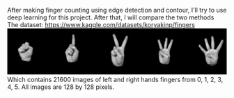 After making finger counting using edge detection and contour, I'll try to use deep learning for this project. After that, I will compare the two methods <br>
The dataset: https://www.kaggle.com/datasets/koryakinp/fingers <br>
<img src="Image/dataset-cover.jpg" alt="accessibility text">
Which contains 21600 images of left and right hands fingers from 0, 1, 2, 3, 4, 5. All images are 128 by 128 pixels.
